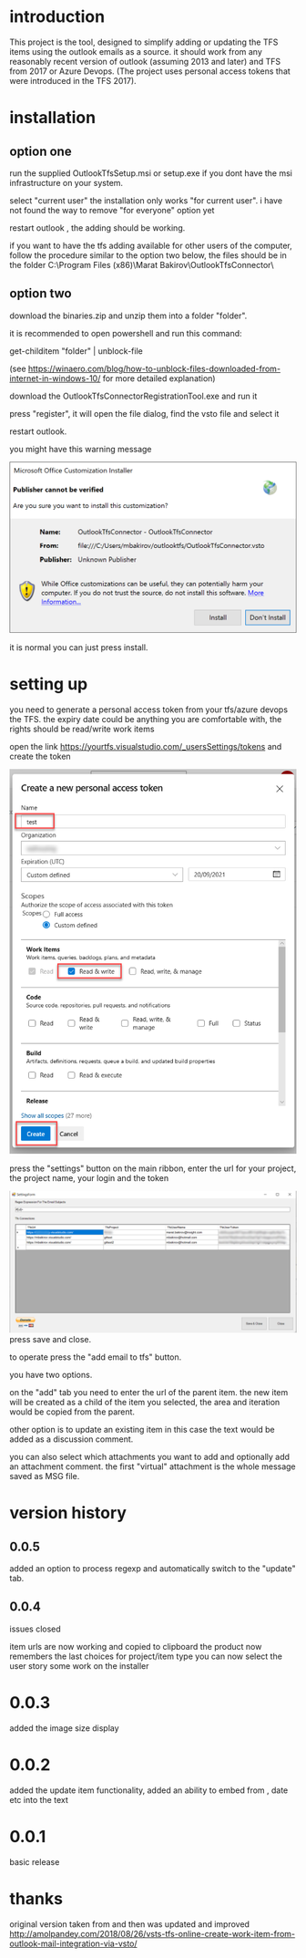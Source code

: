 # introduction

This project is the tool, designed to simplify adding or updating the TFS items using the outlook emails as a source.
it should work from any reasonably recent version of outlook (assuming 2013 and later) and TFS from 2017 or Azure Devops. 
(The project uses personal access tokens that were introduced in the TFS 2017).


# installation 

## option one

run the supplied OutlookTfsSetup.msi or setup.exe  if you dont have the msi infrastructure on your system.

select "current user"
the installation only works "for current user". 
i have not found  the way to remove "for everyone" option yet

restart outlook , the adding should be working.

if you want to have the tfs adding available for other users of the computer, follow the procedure similar to the 
option two below, the files should be in the folder C:\Program Files (x86)\Marat Bakirov\OutlookTfsConnector\

## option two

download the binaries.zip and unzip them into a folder "folder".

it is recommended to open powershell and run this command:

get-childitem "folder" | unblock-file

(see https://winaero.com/blog/how-to-unblock-files-downloaded-from-internet-in-windows-10/ for more detailed explanation)

download the OutlookTfsConnectorRegistrationTool.exe and run it 

press "register", it will open the file dialog, find the vsto file and select it 

restart outlook.

you might have this warning message

![warning image](https://raw.githubusercontent.com/maratbakirov/outlooktfsconnector/master/images/publishing%20warning.png)

it is normal you can just press install.


# setting up

you need to generate a personal access token from your tfs/azure devops the TFS.
the expiry date could be anything you are comfortable with, the rights should be read/write work items

open the link
https://yourtfs.visualstudio.com/_usersSettings/tokens
and create the token

![create token](https://raw.githubusercontent.com/maratbakirov/outlooktfsconnector/master/images/createtoken.png)

press the "settings" button on the main ribbon, enter the url for your project, the project name, your login and the token

![warning image](https://raw.githubusercontent.com/maratbakirov/outlooktfsconnector/master/images/settings.png)
press save and close.

to operate press the "add email to tfs" button. 

you have two options.

on the "add" tab you need to enter the url of the parent item.
the new item will be created as a child of the item you selected, the area and iteration would be copied from the parent. 

other option is to update an existing item in this case the text would be added as a discussion comment. 

you can also select which attachments you want to add and optionally add an attachment comment. 
the first "virtual" attachment is the whole message saved as MSG file.


# version history 
## 0.0.5
added an option to process regexp and automatically switch to the "update" tab.

## 0.0.4

issues closed

item urls are now working and copied to clipboard
the product now remembers the last choices for project/item type
you can now select the user story
some work on the installer 

# 0.0.3 
added the image size display

# 0.0.2
added the update item functionality, added an ability to embed from , date etc into the text

# 0.0.1
basic release


# thanks

original version taken from and then was updated and improved
http://amolpandey.com/2018/08/26/vsts-tfs-online-create-work-item-from-outlook-mail-integration-via-vsto/